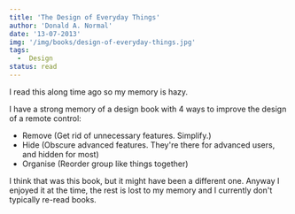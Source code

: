 ```yaml
---
title: 'The Design of Everyday Things'
author: 'Donald A. Normal'
date: '13-07-2013'
img: '/img/books/design-of-everyday-things.jpg'
tags:
  -  Design
status: read
---
```


I read this along time ago so my memory is hazy.

I have a strong memory of a design book with 4 ways to improve the design of a remote control:
  -  Remove (Get rid of unnecessary features. Simplify.)
  -  Hide (Obscure advanced features. They're there for advanced users, and hidden for most)
  -  Organise (Reorder group like things together)

I think that was this book, but it might have been a different one. Anyway I enjoyed it at the time, the rest is lost to my memory and I currently don't typically re-read books.